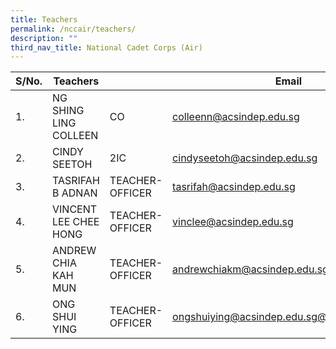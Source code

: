 ```yaml
---
title: Teachers
permalink: /nccair/teachers/
description: ""
third_nav_title: National Cadet Corps (Air)
---
```

<table>
<thead>
  <tr>
    <th>S/No.</th>
    <th>Teachers</th>
    <th> </th>
    <th>Email</th>
    <th>Level</th>
  </tr>
</thead>
<tbody>
  <tr>
    <td>1.</td>
    <td>NG SHING LING COLLEEN</td>
    <td>CO</td>
    <td><a href="mailto:colleenn@acsindep.edu.sg">colleenn@acsindep.edu.sg</a></td>
    <td>Year 5 &amp; 6 IC</td>
  </tr>
  <tr>
    <td>2.</td>
    <td>CINDY SEETOH</td>
    <td>2IC</td>
    <td><a href="mailto:cindyseetoh@acsindep.edu.sg">cindyseetoh@acsindep.edu.sg</a></td>
    <td>Year 1 IC</td>
  </tr>
  <tr>
    <td>3.</td>
    <td>TASRIFAH B ADNAN</td>
    <td>TEACHER-OFFICER</td>
    <td><a href="mailto:tasrifah@acsindep.edu.sg">tasrifah@acsindep.edu.sg</a></td>
    <td>Year 2 IC</td>
  </tr>
  <tr>
    <td>4.</td>
    <td>VINCENT LEE CHEE HONG</td>
    <td>TEACHER-OFFICER</td>
    <td><a href="mailto:vinclee@acsindep.edu.sg">vinclee@acsindep.edu.sg</a></td>
    <td>Year 4 IC</td>
  </tr>
  <tr>
    <td>5.</td>
    <td>ANDREW CHIA KAH MUN</td>
    <td>TEACHER-OFFICER</td>
    <td><a href="mailto:andrewchiakm@acsindep.edu.sg">andrewchiakm@acsindep.edu.sg</a></td>
    <td>Year 3 IC</td>
  </tr>
  <tr>
    <td>6.</td>
    <td>ONG SHUI YING</td>
    <td>TEACHER-OFFICER</td>
    <td><a href="mailto:ongshuiying@acsindep.edu.sg@acsindep.edu.sg">ongshuiying@acsindep.edu.sg@acsindep.edu.sg</a></td>
    <td>Year 3</td>
  </tr>
</tbody>
</table>